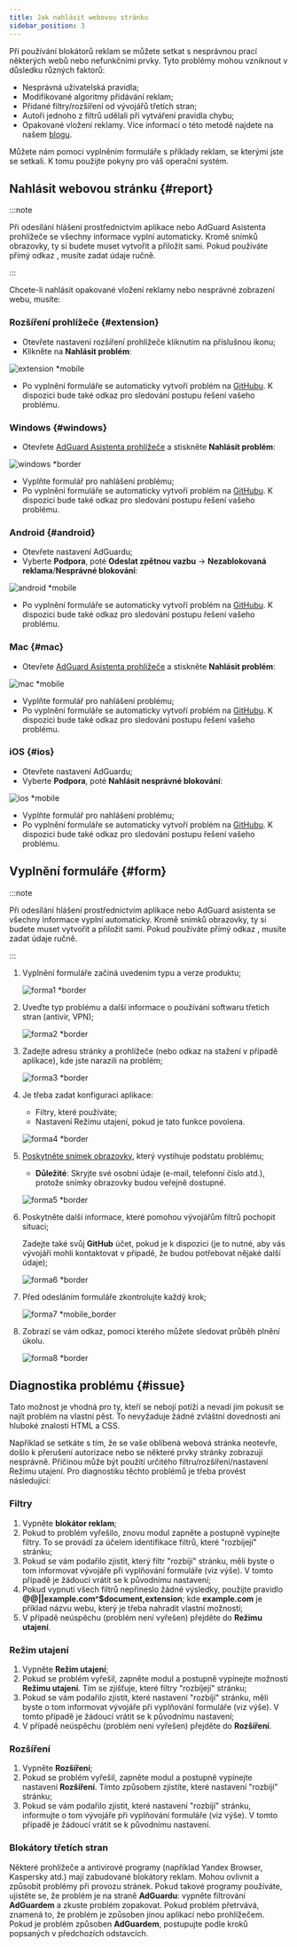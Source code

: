 ```yaml
---
title: Jak nahlásit webovou stránku
sidebar_position: 3
---
```



Při používání blokátorů reklam se můžete setkat s nesprávnou prací některých webů nebo nefunkčními prvky. Tyto problémy mohou vzniknout v důsledku různých faktorů:

- Nesprávná uživatelská pravidla;
- Modifikované algoritmy přidávání reklam;
- Přidané filtry/rozšíření od vývojářů třetích stran;
- Autoři jednoho z filtrů udělali při vytváření pravidla chybu;
- Opakované vložení reklamy. Více informací o této metodě najdete na našem [blogu](https://adguard.com/en/blog/ad-reinsertion.html).

Můžete nám pomoci vyplněním formuláře s příklady reklam, se kterými jste se setkali. K tomu použijte pokyny pro váš operační systém.

## Nahlásit webovou stránku {#report}

:::note

Při odesílání hlášení prostřednictvím aplikace nebo AdGuard Asistenta prohlížeče se všechny informace vyplní automaticky. Kromě snímků obrazovky, ty si budete muset vytvořit a přiložit sami. Pokud používáte přímý odkaz [](https://reports.adguard.com/new_issue.html), musíte zadat údaje ručně.

:::

Chcete-li nahlásit opakované vložení reklamy nebo nesprávné zobrazení webu, musíte:

### Rozšíření prohlížeče {#extension}

- Otevřete nastavení rozšíření prohlížeče kliknutím na příslušnou ikonu;
- Klikněte na **Nahlásit problém**:

![extension *mobile](https://cdn.adtidy.org/content/Kb/ad_blocker/guides/extension_issue.png)

- Po vyplnění formuláře se automaticky vytvoří problém na [GitHubu](https://github.com/AdguardTeam/AdguardFilters/issues). K dispozici bude také odkaz pro sledování postupu řešení vašeho problému.

### Windows {#windows}

- Otevřete [AdGuard Asistenta prohlížeče](/adguard-for-windows/browser-assistant) a stiskněte **Nahlásit problém**:

![windows *border](https://cdn.adtidy.org/content/Kb/ad_blocker/guides/browser-assistant.png)

- Vyplňte formulář pro nahlášení problému;
- Po vyplnění formuláře se automaticky vytvoří problém na [GitHubu](https://github.com/AdguardTeam/AdguardFilters/issues). K dispozici bude také odkaz pro sledování postupu řešení vašeho problému.

### Android {#android}

- Otevřete nastavení AdGuardu;
- Vyberte **Podpora**, poté **Odeslat zpětnou vazbu** → **Nezablokovaná reklama**/**Nesprávné blokování**:

![android *mobile](https://cdn.adtidy.org/content/Kb/ad_blocker/guides/android.png)

- Po vyplnění formuláře se automaticky vytvoří problém na [GitHubu](https://github.com/AdguardTeam/AdguardFilters/issues). K dispozici bude také odkaz pro sledování postupu řešení vašeho problému.

### Mac {#mac}

- Otevřete [AdGuard Asistenta prohlížeče](/adguard-for-mac/browser-assistant) a stiskněte **Nahlásit problém**:

![mac *mobile](https://cdn.adtidy.org/content/kb/ad_blocker/guides/browser-assistant-mac.png)

- Vyplňte formulář pro nahlášení problému;
- Po vyplnění formuláře se automaticky vytvoří problém na [GitHubu](https://github.com/AdguardTeam/AdguardFilters/issues). K dispozici bude také odkaz pro sledování postupu řešení vašeho problému.

### iOS {#ios}

- Otevřete nastavení AdGuardu;
- Vyberte **Podpora**, poté **Nahlásit nesprávné blokování**:

![ios *mobile](https://cdn.adtidy.org/content/Kb/ad_blocker/guides/ios_issue.png)

- Vyplňte formulář pro nahlášení problému;
- Po vyplnění formuláře se automaticky vytvoří problém na [GitHubu](https://github.com/AdguardTeam/AdguardFilters/issues). K dispozici bude také odkaz pro sledování postupu řešení vašeho problému.

## Vyplnění formuláře {#form}

:::note

Při odesílání hlášení prostřednictvím aplikace nebo AdGuard asistenta se všechny informace vyplní automaticky. Kromě snímků obrazovky, ty si budete muset vytvořit a přiložit sami. Pokud používáte přímý odkaz [](https://reports.adguard.com/new_issue.html), musíte zadat údaje ručně.

:::

1. Vyplnění formuláře začíná uvedením typu a verze produktu;

    ![forma1 *border](https://cdn.adtidy.org/content/Kb/ad_blocker/guides/forma1en.png)

2. Uveďte typ problému a další informace o používání softwaru třetích stran (antivir, VPN);

    ![forma2 *border](https://cdn.adtidy.org/content/Kb/ad_blocker/guides/forma2en.png)

3. Zadejte adresu stránky a prohlížeče (nebo odkaz na stažení v případě aplikace), kde jste narazili na problém;

    ![forma3 *border](https://cdn.adtidy.org/content/Kb/ad_blocker/guides/forma3en.png)

4. Je třeba zadat konfiguraci aplikace:

    - Filtry, které používáte;
    - Nastavení Režimu utajení, pokud je tato funkce povolena.

    ![forma4 *border](https://cdn.adtidy.org/content/kb/ad_blocker/guides/forma4en.png)

5. [Poskytněte snímek obrazovky](../take-screenshot), který vystihuje podstatu problému;

    - **Důležité**: Skryjte své osobní údaje (e-mail, telefonní číslo atd.), protože snímky obrazovky budou veřejně dostupné.

    ![forma5 *border](https://cdn.adtidy.org/content/Kb/ad_blocker/guides/forma5en.png)

6. Poskytněte další informace, které pomohou vývojářům filtrů pochopit situaci;

    Zadejte také svůj **GitHub** účet, pokud je k dispozici (je to nutné, aby vás vývojáři mohli kontaktovat v případě, že budou potřebovat nějaké další údaje);

    ![forma6 *border](https://cdn.adtidy.org/content/Kb/ad_blocker/guides/forma6en.png)

7. Před odesláním formuláře zkontrolujte každý krok;

    ![forma7 *mobile_border](https://cdn.adtidy.org/content/Kb/ad_blocker/guides/forma7en.png)

8. Zobrazí se vám odkaz, pomocí kterého můžete sledovat průběh plnění úkolu.

    ![forma8 *border](https://cdn.adtidy.org/content/Kb/ad_blocker/guides/forma8en.png)

## Diagnostika problému {#issue}

Tato možnost je vhodná pro ty, kteří se nebojí potíží a nevadí jim pokusit se najít problém na vlastní pěst. To nevyžaduje žádné zvláštní dovednosti ani hluboké znalosti HTML a CSS.

Například se setkáte s tím, že se vaše oblíbená webová stránka neotevře, došlo k přerušení autorizace nebo se některé prvky stránky zobrazují nesprávně. Příčinou může být použití určitého filtru/rozšíření/nastavení Režimu utajení. Pro diagnostiku těchto problémů je třeba provést následující:

### **Filtry**

1. Vypněte **blokátor reklam**;
2. Pokud to problém vyřešilo, znovu modul zapněte a postupně vypínejte filtry. To se provádí za účelem identifikace filtrů, které "rozbíjejí" stránku;
3. Pokud se vám podařilo zjistit, který filtr "rozbíjí" stránku, měli byste o tom informovat vývojáře při vyplňování formuláře (viz výše). V tomto případě je žádoucí vrátit se k původnímu nastavení;
4. Pokud vypnutí všech filtrů nepřineslo žádné výsledky, použijte pravidlo **@@||example.com^$document,extension**; kde **example.com** je příklad názvu webu, který je třeba nahradit vlastní možností;
5. V případě neúspěchu (problém není vyřešen) přejděte do **Režimu utajení**.

### **Režim utajení**

1. Vypněte **Režim utajení**;
2. Pokud se problém vyřešil, zapněte modul a postupně vypínejte možnosti **Režimu utajení**. Tím se zjišťuje, které filtry "rozbíjejí" stránku;
3. Pokud se vám podařilo zjistit, které nastavení "rozbíjí" stránku, měli byste o tom informovat vývojáře při vyplňování formuláře (viz výše). V tomto případě je žádoucí vrátit se k původnímu nastavení;
4. V případě neúspěchu (problém není vyřešen) přejděte do **Rozšíření**.

### **Rozšíření**

1. Vypněte **Rozšíření**;
2. Pokud se problém vyřešil, zapněte modul a postupně vypínejte nastavení **Rozšíření**. Tímto způsobem zjistíte, které nastavení "rozbíjí" stránku;
3. Pokud se vám podařilo zjistit, které nastavení "rozbíjí" stránku, informujte o tom vývojáře při vyplňování formuláře (viz výše). V tomto případě je žádoucí vrátit se k původnímu nastavení.

### **Blokátory třetích stran**

Některé prohlížeče a antivirové programy (například Yandex Browser, Kaspersky atd.) mají zabudované blokátory reklam. Mohou ovlivnit a způsobit problémy při provozu stránek. Pokud takové programy používáte, ujistěte se, že problém je na straně **AdGuardu**: vypněte filtrování **AdGuardem** a zkuste problém zopakovat. Pokud problém přetrvává, znamená to, že problém je způsoben jinou aplikací nebo prohlížečem. Pokud je problém způsoben **AdGuardem**, postupujte podle kroků popsaných v předchozích odstavcích.
